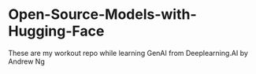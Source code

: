 # Open-Source-Models-with-Hugging-Face
These are my workout repo while learning GenAI from Deeplearning.AI by Andrew Ng
